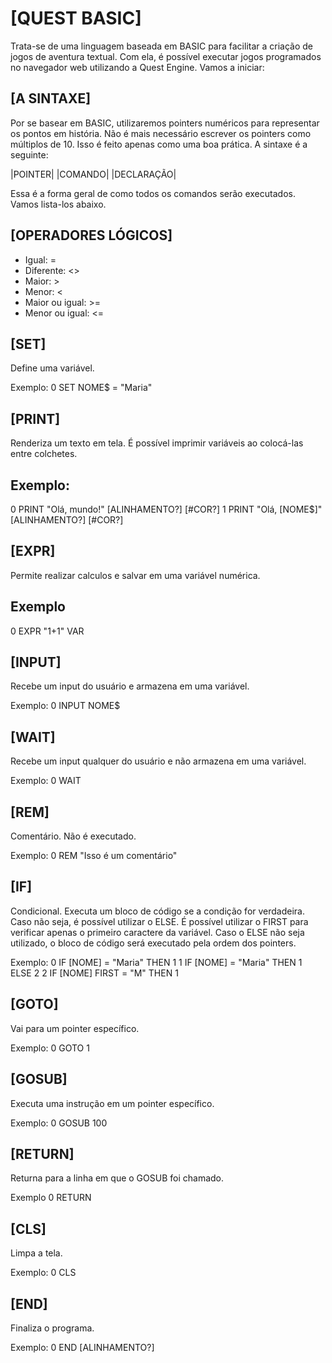 # [QUEST BASIC]

Trata-se de uma linguagem baseada em BASIC para facilitar a criação de jogos de aventura textual. Com ela, é possível executar jogos programados no navegador web utilizando a Quest Engine. Vamos a iniciar:

## [A SINTAXE]

Por se basear em BASIC, utilizaremos pointers numéricos para representar os pontos em história. Não é mais necessário escrever os pointers como múltiplos de 10. Isso é feito apenas como uma boa prática. A sintaxe é a seguinte:

|POINTER| |COMANDO| |DECLARAÇÃO|

Essa é a forma geral de como todos os comandos serão executados. Vamos lista-los abaixo.

## [OPERADORES LÓGICOS]

- Igual: =
- Diferente: <>
- Maior: >
- Menor: <
- Maior ou igual: >=
- Menor ou igual: <=

## [SET]

Define uma variável.

Exemplo:
0 SET NOME$ = "Maria"

## [PRINT]

Renderiza um texto em tela. É possível imprimir variáveis ao colocá-las entre colchetes.

## Exemplo:

0 PRINT "Olá, mundo!" [ALINHAMENTO?] [#COR?]
1 PRINT "Olá, [NOME$]" [ALINHAMENTO?] [#COR?]

## [EXPR]

Permite realizar calculos e salvar em uma variável numérica.

## Exemplo

0 EXPR "1+1" VAR

## [INPUT]

Recebe um input do usuário e armazena em uma variável.

Exemplo:
0 INPUT NOME$

## [WAIT]

Recebe um input qualquer do usuário e não armazena em uma variável.

Exemplo:
0 WAIT

## [REM]

Comentário. Não é executado.

Exemplo:
0 REM "Isso é um comentário"

## [IF]

Condicional. Executa um bloco de código se a condição for verdadeira. Caso não seja, é possível utilizar o ELSE. É possível utilizar o FIRST para verificar apenas o primeiro caractere da variável. Caso o ELSE não seja utilizado, o bloco de código será executado pela ordem dos pointers.

Exemplo:
0 IF [NOME] = "Maria" THEN 1
1 IF [NOME] = "Maria" THEN 1 ELSE 2
2 IF [NOME] FIRST = "M" THEN 1

## [GOTO]

Vai para um pointer específico.

Exemplo:
0 GOTO 1

## [GOSUB]

Executa uma instrução em um pointer específico.

Exemplo:
0 GOSUB 100

## [RETURN]

Returna para a linha em que o GOSUB foi chamado.

Exemplo
0 RETURN

## [CLS]

Limpa a tela.

Exemplo:
0 CLS

## [END]

Finaliza o programa.

Exemplo:
0 END [ALINHAMENTO?]
